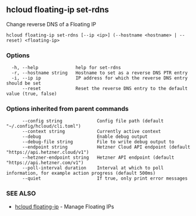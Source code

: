 ## hcloud floating-ip set-rdns

Change reverse DNS of a Floating IP

```
hcloud floating-ip set-rdns [--ip <ip>] (--hostname <hostname> | --reset) <floating-ip>
```

### Options

```
  -h, --help              help for set-rdns
  -r, --hostname string   Hostname to set as a reverse DNS PTR entry
  -i, --ip ip             IP address for which the reverse DNS entry should be set
      --reset             Reset the reverse DNS entry to the default value (true, false)
```

### Options inherited from parent commands

```
      --config string             Config file path (default "~/.config/hcloud/cli.toml")
      --context string            Currently active context
      --debug                     Enable debug output
      --debug-file string         File to write debug output to
      --endpoint string           Hetzner Cloud API endpoint (default "https://api.hetzner.cloud/v1")
      --hetzner-endpoint string   Hetzner API endpoint (default "https://api.hetzner.com/v1")
      --poll-interval duration    Interval at which to poll information, for example action progress (default 500ms)
      --quiet                     If true, only print error messages
```

### SEE ALSO

* [hcloud floating-ip](hcloud_floating-ip.md)	 - Manage Floating IPs
